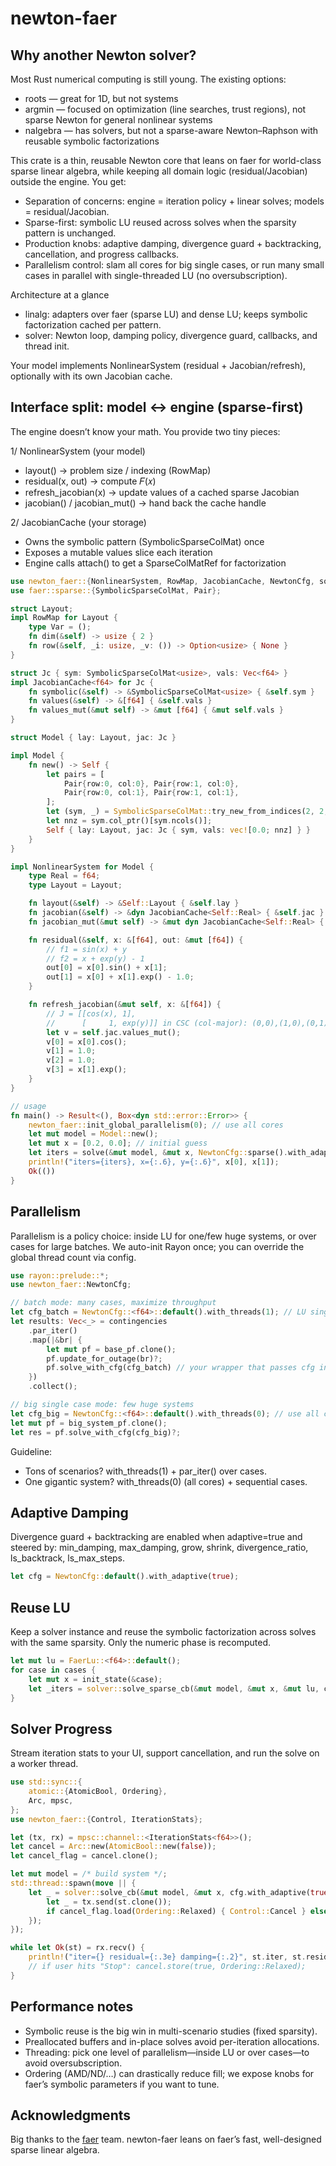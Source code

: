 # newton-faer

## Why another Newton solver?
Most Rust numerical computing is still young. The existing options:
- roots — great for 1D, but not systems
- argmin — focused on optimization (line searches, trust regions), not sparse Newton for general nonlinear systems
- nalgebra — has solvers, but not a sparse-aware Newton–Raphson with reusable symbolic factorizations

This crate is a thin, reusable Newton core that leans on faer for world-class sparse linear algebra, while keeping all domain logic (residual/Jacobian) outside the engine. You get:
- Separation of concerns: engine = iteration policy + linear solves; models = residual/Jacobian.
- Sparse-first: symbolic LU reused across solves when the sparsity pattern is unchanged.
- Production knobs: adaptive damping, divergence guard + backtracking, cancellation, and progress callbacks.
- Parallelism control: slam all cores for big single cases, or run many small cases in parallel with single-threaded LU (no oversubscription).

Architecture at a glance
- linalg: adapters over faer (sparse LU) and dense LU; keeps symbolic factorization cached per pattern.
- solver: Newton loop, damping policy, divergence guard, callbacks, and thread init.

Your model implements NonlinearSystem (residual + Jacobian/refresh), optionally with its own Jacobian cache.

## Interface split: model ↔ engine (sparse-first)
The engine doesn’t know your math. You provide two tiny pieces:

1/ NonlinearSystem (your model)
- layout() → problem size / indexing (RowMap)
- residual(x, out) → compute 𝐹(𝑥)
- refresh_jacobian(x) → update values of a cached sparse Jacobian
- jacobian() / jacobian_mut() → hand back the cache handle

2/ JacobianCache (your storage)
- Owns the symbolic pattern (SymbolicSparseColMat) once
- Exposes a mutable values slice each iteration
- Engine calls attach() to get a SparseColMatRef for factorization

```rust
use newton_faer::{NonlinearSystem, RowMap, JacobianCache, NewtonCfg, solve};
use faer::sparse::{SymbolicSparseColMat, Pair};

struct Layout;
impl RowMap for Layout {
    type Var = ();
    fn dim(&self) -> usize { 2 }
    fn row(&self, _i: usize, _v: ()) -> Option<usize> { None }
}

struct Jc { sym: SymbolicSparseColMat<usize>, vals: Vec<f64> }
impl JacobianCache<f64> for Jc {
    fn symbolic(&self) -> &SymbolicSparseColMat<usize> { &self.sym }
    fn values(&self) -> &[f64] { &self.vals }
    fn values_mut(&mut self) -> &mut [f64] { &mut self.vals }
}

struct Model { lay: Layout, jac: Jc }

impl Model {
    fn new() -> Self {
        let pairs = [
            Pair{row:0, col:0}, Pair{row:1, col:0},
            Pair{row:0, col:1}, Pair{row:1, col:1},
        ];
        let (sym, _) = SymbolicSparseColMat::try_new_from_indices(2, 2, &pairs).unwrap();
        let nnz = sym.col_ptr()[sym.ncols()];
        Self { lay: Layout, jac: Jc { sym, vals: vec![0.0; nnz] } }
    }
}

impl NonlinearSystem for Model {
    type Real = f64;
    type Layout = Layout;

    fn layout(&self) -> &Self::Layout { &self.lay }
    fn jacobian(&self) -> &dyn JacobianCache<Self::Real> { &self.jac }
    fn jacobian_mut(&mut self) -> &mut dyn JacobianCache<Self::Real> { &mut self.jac }

    fn residual(&self, x: &[f64], out: &mut [f64]) {
        // f1 = sin(x) + y
        // f2 = x + exp(y) - 1
        out[0] = x[0].sin() + x[1];
        out[1] = x[0] + x[1].exp() - 1.0;
    }

    fn refresh_jacobian(&mut self, x: &[f64]) {
        // J = [[cos(x), 1],
        //      [     1, exp(y)]] in CSC (col-major): (0,0),(1,0),(0,1),(1,1)
        let v = self.jac.values_mut();
        v[0] = x[0].cos();
        v[1] = 1.0;
        v[2] = 1.0;
        v[3] = x[1].exp();
    }
}

// usage
fn main() -> Result<(), Box<dyn std::error::Error>> {
    newton_faer::init_global_parallelism(0); // use all cores
    let mut model = Model::new();
    let mut x = [0.2, 0.0]; // initial guess
    let iters = solve(&mut model, &mut x, NewtonCfg::sparse().with_adaptive(true))?;
    println!("iters={iters}, x={:.6}, y={:.6}", x[0], x[1]);
    Ok(())
}
```


## Parallelism

Parallelism is a policy choice: inside LU for one/few huge systems, or over cases for large batches. We auto-init Rayon once; you can override the global thread count via config.

```rust
use rayon::prelude::*;
use newton_faer::NewtonCfg;

// batch mode: many cases, maximize throughput
let cfg_batch = NewtonCfg::<f64>::default().with_threads(1); // LU single-thread
let results: Vec<_> = contingencies
    .par_iter()
    .map(|&br| {
        let mut pf = base_pf.clone();
        pf.update_for_outage(br)?;
        pf.solve_with_cfg(cfg_batch) // your wrapper that passes cfg in
    })
    .collect();

// big single case mode: few huge systems
let cfg_big = NewtonCfg::<f64>::default().with_threads(0); // use all cores in LU
let mut pf = big_system_pf.clone();
let res = pf.solve_with_cfg(cfg_big)?;
```
Guideline:
- Tons of scenarios? with_threads(1) + par_iter() over cases.
- One gigantic system? with_threads(0) (all cores) + sequential cases.


## Adaptive Damping

Divergence guard + backtracking are enabled when adaptive=true and steered by:
min_damping, max_damping, grow, shrink, divergence_ratio, ls_backtrack, ls_max_steps.

```rust
let cfg = NewtonCfg::default().with_adaptive(true);
```


## Reuse LU

Keep a solver instance and reuse the symbolic factorization across solves with the same sparsity. Only the numeric phase is recomputed.

```rust
let mut lu = FaerLu::<f64>::default();
for case in cases {
    let mut x = init_state(&case);
    let _iters = solver::solve_sparse_cb(&mut model, &mut x, &mut lu, cfg, |_| Control::Continue)?;
}
```

## Solver Progress

Stream iteration stats to your UI, support cancellation, and run the solve on a worker thread.

```rust
use std::sync::{
    atomic::{AtomicBool, Ordering},
    Arc, mpsc,
};
use newton_faer::{Control, IterationStats};

let (tx, rx) = mpsc::channel::<IterationStats<f64>>();
let cancel = Arc::new(AtomicBool::new(false));
let cancel_flag = cancel.clone();

let mut model = /* build system */;
std::thread::spawn(move || {
    let _ = solver::solve_cb(&mut model, &mut x, cfg.with_adaptive(true), |st| {
        let _ = tx.send(st.clone());
        if cancel_flag.load(Ordering::Relaxed) { Control::Cancel } else { Control::Continue }
    });
});

while let Ok(st) = rx.recv() {
    println!("iter={} residual={:.3e} damping={:.2}", st.iter, st.residual, st.damping);
    // if user hits "Stop": cancel.store(true, Ordering::Relaxed);
}
```

## Performance notes
- Symbolic reuse is the big win in multi-scenario studies (fixed sparsity).
- Preallocated buffers and in-place solves avoid per-iteration allocations.
- Threading: pick one level of parallelism—inside LU or over cases—to avoid oversubscription.
- Ordering (AMD/ND/…) can drastically reduce fill; we expose knobs for faer’s symbolic parameters if you want to tune.

## Acknowledgments
Big thanks to the [faer] team. newton-faer leans on faer’s fast, well-designed sparse linear algebra.

[faer]: https://github.com/sarah-quinones/faer-rs
